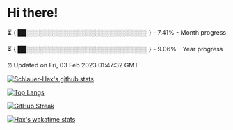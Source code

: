 # Hi there!

⏳ { ██░░░░░░░░░░░░░░░░░░░░░░░░░░░░ } - 7.41% - Month progress

⏳ { ██░░░░░░░░░░░░░░░░░░░░░░░░░░░░ } - 9.06% - Year progress

⏰ Updated on Fri, 03 Feb 2023 01:47:32 GMT


[![Schlauer-Hax's github stats](https://github-readme-stats.vercel.app/api?username=Schlauer-Hax&show_icons=true&theme=dark&count_private=true)](https://github.com/Schlauer-Hax)


[![Top Langs](https://github-readme-stats.vercel.app/api/top-langs/?username=Schlauer-Hax&layout=compact&theme=dark)](https://github.com/Schlauer-Hax?tab=repositories)

[![GitHub Streak](https://streak-stats.demolab.com?user=Schlauer-Hax&theme=dark)](https://git.io/streak-stats)

[![Hax's wakatime stats](https://github-readme-stats.vercel.app/api/wakatime?username=Hax&theme=dark)](https://wakatime.com/@Hax)

